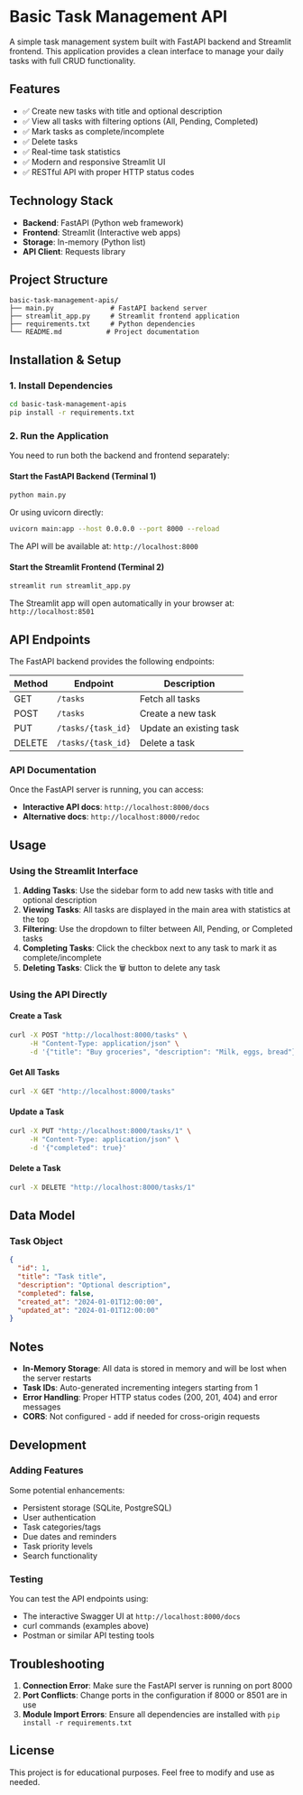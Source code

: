 # Basic Task Management API

A simple task management system built with FastAPI backend and Streamlit frontend. This application provides a clean interface to manage your daily tasks with full CRUD functionality.

## Features

- ✅ Create new tasks with title and optional description
- ✅ View all tasks with filtering options (All, Pending, Completed)
- ✅ Mark tasks as complete/incomplete
- ✅ Delete tasks
- ✅ Real-time task statistics
- ✅ Modern and responsive Streamlit UI
- ✅ RESTful API with proper HTTP status codes

## Technology Stack

- **Backend**: FastAPI (Python web framework)
- **Frontend**: Streamlit (Interactive web apps)
- **Storage**: In-memory (Python list)
- **API Client**: Requests library

## Project Structure

```
basic-task-management-apis/
├── main.py              # FastAPI backend server
├── streamlit_app.py     # Streamlit frontend application
├── requirements.txt     # Python dependencies
└── README.md           # Project documentation
```

## Installation & Setup

### 1. Install Dependencies

```bash
cd basic-task-management-apis
pip install -r requirements.txt
```

### 2. Run the Application

You need to run both the backend and frontend separately:

#### Start the FastAPI Backend (Terminal 1)
```bash
python main.py
```
Or using uvicorn directly:
```bash
uvicorn main:app --host 0.0.0.0 --port 8000 --reload
```

The API will be available at: `http://localhost:8000`

#### Start the Streamlit Frontend (Terminal 2)
```bash
streamlit run streamlit_app.py
```

The Streamlit app will open automatically in your browser at: `http://localhost:8501`

## API Endpoints

The FastAPI backend provides the following endpoints:

| Method | Endpoint | Description |
|--------|----------|-------------|
| GET | `/tasks` | Fetch all tasks |
| POST | `/tasks` | Create a new task |
| PUT | `/tasks/{task_id}` | Update an existing task |
| DELETE | `/tasks/{task_id}` | Delete a task |

### API Documentation

Once the FastAPI server is running, you can access:
- **Interactive API docs**: `http://localhost:8000/docs`
- **Alternative docs**: `http://localhost:8000/redoc`

## Usage

### Using the Streamlit Interface

1. **Adding Tasks**: Use the sidebar form to add new tasks with title and optional description
2. **Viewing Tasks**: All tasks are displayed in the main area with statistics at the top
3. **Filtering**: Use the dropdown to filter between All, Pending, or Completed tasks
4. **Completing Tasks**: Click the checkbox next to any task to mark it as complete/incomplete
5. **Deleting Tasks**: Click the 🗑️ button to delete any task

### Using the API Directly

#### Create a Task
```bash
curl -X POST "http://localhost:8000/tasks" \
     -H "Content-Type: application/json" \
     -d '{"title": "Buy groceries", "description": "Milk, eggs, bread"}'
```

#### Get All Tasks
```bash
curl -X GET "http://localhost:8000/tasks"
```

#### Update a Task
```bash
curl -X PUT "http://localhost:8000/tasks/1" \
     -H "Content-Type: application/json" \
     -d '{"completed": true}'
```

#### Delete a Task
```bash
curl -X DELETE "http://localhost:8000/tasks/1"
```

## Data Model

### Task Object
```json
{
  "id": 1,
  "title": "Task title",
  "description": "Optional description",
  "completed": false,
  "created_at": "2024-01-01T12:00:00",
  "updated_at": "2024-01-01T12:00:00"
}
```

## Notes

- **In-Memory Storage**: All data is stored in memory and will be lost when the server restarts
- **Task IDs**: Auto-generated incrementing integers starting from 1
- **Error Handling**: Proper HTTP status codes (200, 201, 404) and error messages
- **CORS**: Not configured - add if needed for cross-origin requests

## Development

### Adding Features

Some potential enhancements:
- Persistent storage (SQLite, PostgreSQL)
- User authentication
- Task categories/tags
- Due dates and reminders
- Task priority levels
- Search functionality

### Testing

You can test the API endpoints using:
- The interactive Swagger UI at `http://localhost:8000/docs`
- curl commands (examples above)
- Postman or similar API testing tools

## Troubleshooting

1. **Connection Error**: Make sure the FastAPI server is running on port 8000
2. **Port Conflicts**: Change ports in the configuration if 8000 or 8501 are in use
3. **Module Import Errors**: Ensure all dependencies are installed with `pip install -r requirements.txt`

## License

This project is for educational purposes. Feel free to modify and use as needed. 